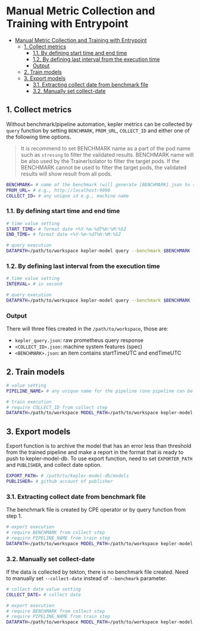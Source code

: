 # Manual Metric Collection and Training with Entrypoint

<!--toc:start-->

- [Manual Metric Collection and Training with Entrypoint](#manual-metric-collection-and-training-with-entrypoint)
  - [1. Collect metrics](#1-collect-metrics)
    - [1.1. By defining start time and end time](#11-by-defining-start-time-and-end-time)
    - [1.2. By defining last interval from the execution time](#12-by-defining-last-interval-from-the-execution-time)
    - [Output](#output)
  - [2. Train models](#2-train-models)
  - [3. Export models](#3-export-models)
    - [3.1. Extracting collect date from benchmark file](#31-extracting-collect-date-from-benchmark-file)
    - [3.2. Manually set collect-date](#32-manually-set-collect-date)

<!--toc:end-->

## 1. Collect metrics

Without benchmark/pipeline automation, kepler metrics can be collected by `query` function by setting `BENCHMARK`, `PROM_URL`, `COLLECT_ID` and either one of the following time options.

> It is recommend to set BENCHMARK name as a part of the pod name such as `stressng` to filter the validated results. BENCHMARK name will be also used by the TrainerIsolator to filter the target pods. If the BENCHMARK cannot be used to filter the target pods, the validated results will show result from all pods.

```bash
BENCHMARK= # name of the benchmark (will generate [BENCHMARK].json to save start and end time for reference)
PROM_URL= # e.g., http://localhost:9090
COLLECT_ID= # any unique id e.g., machine name
```

### 1.1. By defining start time and end time

```bash
# time value setting
START_TIME= # format date +%Y-%m-%dT%H:%M:%SZ
END_TIME= # format date +%Y-%m-%dT%H:%M:%SZ

# query execution
DATAPATH=/path/to/workspace kepler-model query --benchmark $BENCHMARK --server $PROM_URL --output kepler_query --start-time $START_TIME --end-time $END_TIME --id $COLLECT_ID
```

### 1.2. By defining last interval from the execution time

```bash
# time value setting
INTERVAL= # in second

# query execution
DATAPATH=/path/to/workspace kepler-model query --benchmark $BENCHMARK --server $PROM_URL --output kepler_query --interval $INTERVAL --id $COLLECT_ID
```

### Output

There will three files created in the `/path/to/workspace`, those are:

- `kepler_query.json`: raw prometheus query response
- `<COLLECT_ID>.json`: machine system features (spec)
- `<BENCHMARK>.json`: an item contains startTimeUTC and endTimeUTC

## 2. Train models

```bash
# value setting
PIPELINE_NAME= # any unique name for the pipeline (one pipeline can be accumulated by multiple COLLECT_ID)

# train execution
# require COLLECT_ID from collect step
DATAPATH=/path/to/workspace MODEL_PATH=/path/to/workspace kepler-model train --pipeline-name $PIPELINE_NAME --input kepler_query --id $COLLECT_ID
```

## 3. Export models

Export function is to archive the model that has an error less than threshold from the trained pipeline and make a report in the format that is ready to push to kepler-model-db. To use export function, need to set `EXPORTER_PATH` and `PUBLISHER`, and collect date option.

```bash
EXPORT_PATH= # /path/to/kepler-model-db/models
PUBLISHER= # github account of publisher
```

### 3.1. Extracting collect date from benchmark file

The benchmark file is created by CPE operator or by query function from step 1.

```bash
# export execution
# require BENCHMARK from collect step
# require PIPELINE_NAME from train step
DATAPATH=/path/to/workspace MODEL_PATH=/path/to/workspace kepler-model export --benchmark $BENCHMARK --pipeline-name $PIPELINE_NAME -o $EXPORT_PATH --publisher $PUBLISHER --zip=true 
```

### 3.2. Manually set collect-date

If the data is collected by tekton, there is no benchmark file created. Need to manually set `--collect-date` instead of `--benchmark` parameter.

```bash
# collect date value setting
COLLECT_DATE= # collect date

# export execution
# require BENCHMARK from collect step
# require PIPELINE_NAME from train step
DATAPATH=/path/to/workspace MODEL_PATH=/path/to/workspace kepler-model export --pipeline-name $PIPELINE_NAME -o $EXPORT_PATH --publisher $PUBLISHER --zip=true --collect-date $COLLECT_DATE
```
